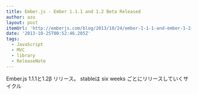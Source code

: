 ```yaml
---
title: Ember.js - Ember 1.1.1 and 1.2 Beta Released
author: azu
layout: post
itemUrl: 'http://emberjs.com/blog/2013/10/24/ember-1-1-1-and-ember-1-2-0-beta-released.html'
date: '2013-10-25T00:52:46.205Z'
tags:
  - JavaScript
  - MVC
  - library
  - ReleaseNote
---
```

Ember.js 1.1.1と1.2β リリース。
stableは six weeks ごとにリリースしていくサイクル
